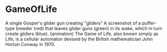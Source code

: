 # GameOfLife
 A single Gosper's glider gun creating "gliders"  A screenshot of a puffer-type breeder (red) that leaves glider guns (green) in its wake, which in turn create gliders (blue). (animation) The Game of Life, also known simply as Life, is a cellular automaton devised by the British mathematician John Horton Conway in 1970.
